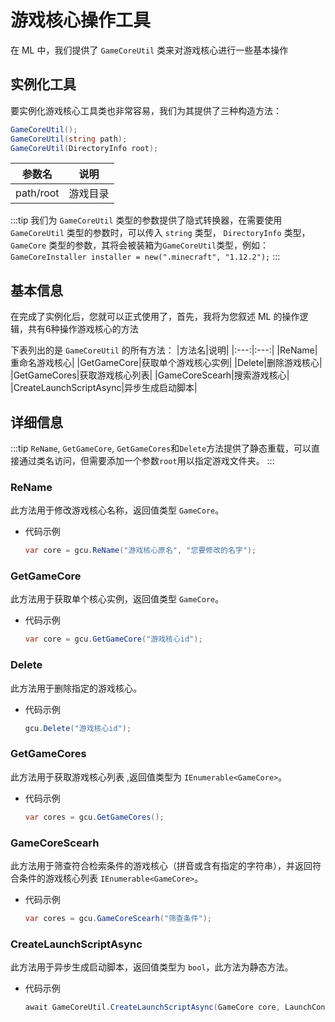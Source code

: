 # 游戏核心操作工具

在 ML 中，我们提供了 `GameCoreUtil` 类来对游戏核心进行一些基本操作

## 实例化工具

要实例化游戏核心工具类也非常容易，我们为其提供了三种构造方法：

```C#
GameCoreUtil();
GameCoreUtil(string path);
GameCoreUtil(DirectoryInfo root);
```

|参数名|说明|
|:---:|:---:|
|path/root|游戏目录|

:::tip
我们为 `GameCoreUtil` 类型的参数提供了隐式转换器，在需要使用 `GameCoreUtil` 类型的参数时，可以传入 `string` 类型， `DirectoryInfo` 类型， `GameCore` 类型的参数，其将会被装箱为`GameCoreUtil`类型，例如：
`GameCoreInstaller installer = new(".minecraft", "1.12.2");`
:::

## 基本信息

在完成了实例化后，您就可以正式使用了，首先，我将为您叙述 ML 的操作逻辑，共有6种操作游戏核心的方法

下表列出的是 `GameCoreUtil` 的所有方法：
|方法名|说明|
|:---:|:---:|
|ReName|重命名游戏核心|
|GetGameCore|获取单个游戏核心实例|
|Delete|删除游戏核心|
|GetGameCores|获取游戏核心列表|
|GameCoreScearh|搜索游戏核心|
|CreateLaunchScriptAsync|异步生成启动脚本|

## 详细信息
:::tip
`ReName`, `GetGameCore`, `GetGameCores`和`Delete`方法提供了静态重载，可以直接通过类名访问，但需要添加一个参数`root`用以指定游戏文件夹。
:::

### ReName

此方法用于修改游戏核心名称，返回值类型 `GameCore`。

+ 代码示例
    ```C#
    var core = gcu.ReName("游戏核心原名", "您要修改的名字");
    ```

### GetGameCore

此方法用于获取单个核心实例，返回值类型 `GameCore`。

+ 代码示例
    ```C#
    var core = gcu.GetGameCore("游戏核心id");
    ```


### Delete

此方法用于删除指定的游戏核心。

+ 代码示例
    ```C#
    gcu.Delete("游戏核心id");
    ```

### GetGameCores

此方法用于获取游戏核心列表 ,返回值类型为 `IEnumerable<GameCore>`。

+ 代码示例
    ```C#
    var cores = gcu.GetGameCores();
    ```

### GameCoreScearh

此方法用于筛查符合检索条件的游戏核心（拼音或含有指定的字符串），并返回符合条件的游戏核心列表 `IEnumerable<GameCore>`。

+ 代码示例
    ```C#
    var cores = gcu.GameCoreScearh("筛查条件");
    ```

### CreateLaunchScriptAsync

此方法用于异步生成启动脚本，返回值类型为 `bool`，此方法为静态方法。

+ 代码示例
    ```C#
    await GameCoreUtil.CreateLaunchScriptAsync(GameCore core, LaunchConfig config, string stringPath);
    ```
